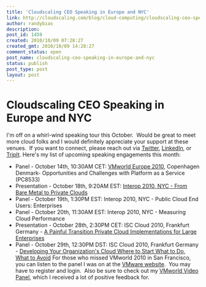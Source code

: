 ```yaml
---
title: 'Cloudscaling CEO Speaking in Europe and NYC'
link: http://cloudscaling.com/blog/cloud-computing/cloudscaling-ceo-speaking-in-europe-and-nyc/
author: randybias
description: 
post_id: 1459
created: 2010/10/09 07:28:27
created_gmt: 2010/10/09 14:28:27
comment_status: open
post_name: cloudscaling-ceo-speaking-in-europe-and-nyc
status: publish
post_type: post
layout: post
---
```


# Cloudscaling CEO Speaking in Europe and NYC

I'm off on a whirl-wind speaking tour this October.  Would be great to meet more cloud folks and I would definitely appreciate your support at these venues.  If you want to connect, please reach out via [Twitter](http://twitter.com/randybias), [LinkedIn](http://www.linkedin.com/in/randybias), or [TripIt](http://www.tripit.com/people/randybias). Here's my list of upcoming speaking engagements this month: 

  * Panel - October 14th, 10:30AM CET: [VMworld Europe 2010](http://www.vmworld.com/community/conferences/europe2010/agenda/), Copenhagen Denmark- Opportunities and Challenges with Platform as a Service (PC8533)
  * Presentation - October 18th, 9:20AM EST: [Interop 2010, NYC - From Bare Metal to Private Clouds](http://www.interop.com/newyork/2010/speaker-list/)
  * Panel - October 19th, 1:30PM EST: Interop 2010, NYC - Public Cloud End Users: Enterprises
  * Panel - October 20th, 11:30AM EST: Interop 2010, NYC - Measuring Cloud Performance
  * Presentation - October 28th, 2:30PM CET: ISC Cloud 2010, Frankfurt Germany - [A Painful Transition Private Cloud Implementations for Large Enterprises](http://isc-cloud.com/2010/Program/Schedule/A-Painful-Transition-Private-Cloud-Implementations-for-Large-Enterprises)
  * Panel - October 29th, 12:30PM DST: ISC Cloud 2010, Frankfurt Germany - [Developing Your Organization's Cloud Where to Start What to Do, What to Avoid](http://isc-cloud.com/2010/Program/Schedule/Developing-Your-Organization-s-Cloud-Where-to-Start-What-to-Do-What-to-Avoid)
For those who missed VMworld 2010 in San Francisco, you can listen to the panel I was on at the [VMware website](http://www.vmworld.com/docs/DOC-5154).  You may have to register and login.  Also be sure to check out my [VMworld Video Panel](/blog/cloud-computing/technology/vmworld2010-interviews-sf-cloud-club), which I received a lot of positive feedback for.